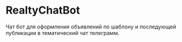 # RealtyChatBot
Чат бот для оформления объявлений по шаблону и последующей публикации в тематический чат телеграмм.
